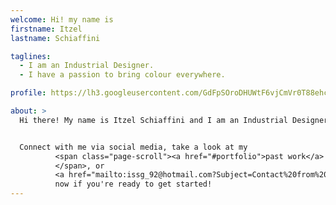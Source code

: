 ```yaml
---
welcome: Hi! my name is
firstname: Itzel
lastname: Schiaffini

taglines:
  - I am an Industrial Designer.
  - I have a passion to bring colour everywhere.

profile: https://lh3.googleusercontent.com/GdFpSOroDHUWtF6vjCmVr0T88ehcyVPcCgzPCxh38Q3U=s577-no

about: >
  Hi there! My name is Itzel Schiaffini and I am an Industrial Designer in Mexico. I have experience designing furniture, packaging, and have worked with local craftsmen to bring traditional materials to modern spaces.


  Connect with me via social media, take a look at my
          <span class="page-scroll"><a href="#portfolio">past work</a>
          </span>, or
          <a href="mailto:issg_92@hotmail.com?Subject=Contact%20from%20portfolio" target="_top">contact me</a>
          now if you're ready to get started!
---
```

